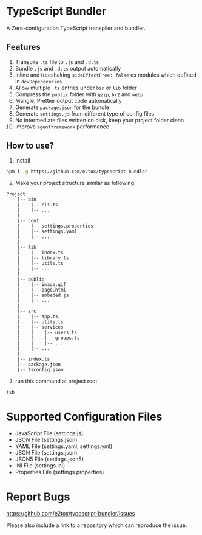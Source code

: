 # TypeScript Bundler

A Zero-configuration TypeScript transpiler and bundler.

## Features

1. Transpile `.ts` file to `.js` and `.d.ts`
2. Bundle `.js` and `.d.ts` output automatically
3. Inline and treeshaking `sideEffectFree: false` es modules which defined in `devDependencies`
4. Allow multiple `.ts` entries under `bin` or `lib` folder
5. Compress the `public` folder with `gzip`, `br2` and `webp`
6. Mangle, Prettier output code automatically
7. Generate `package.json` for the bundle
8. Generate `settings.js` from different type of config files
9. No intermediate files written on disk, keep your project folder clean
10. Improve `agentframework` performance

## How to use?

1. Install

```bash
npm i -g https://github.com/e2tox/typescript-bundler
```

2. Make your project structure similar as following:

```
Project
    |-- bin
    |    |-- cli.ts
    |    |-- ...
    |
    |-- conf
    |    |-- settings.properties
    |    |-- settings.yaml
    |    |-- ...
    |
    |-- lib
    |    |-- index.ts
    |    |-- library.ts
    |    |-- utils.ts
    |    |-- ...
    |
    |-- public
    |    |-- image.gif
    |    |-- page.html
    |    |-- embeded.js
    |    |-- ...
    |
    |-- src
    |    |-- app.ts
    |    |-- utils.ts
    |    |-- services
    |    |    |-- users.ts
    |    |    |-- groups.ts
    |    |    |-- ...
    |    |-- ...
    |
    |-- index.ts
    |-- package.json
    |-- tsconfig.json
```

2. run this command at project root

```
tsb
```

# Supported Configuration Files

- JavaScript File (settings.js)
- JSON File (settings.json)
- YAML File (settings.yaml, settings.yml)
- JSON File (settings.json)
- JSON5 File (settings.json5)
- INI File (settings.ini)
- Properties File (settings.properties)

# Report Bugs

https://github.com/e2tox/typescript-bundler/issues

Please also include a link to a repository which can reproduce the issue.
